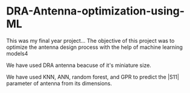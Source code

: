 # DRA-Antenna-optimization-using-ML

This was my final year project...
The objective of this project was to optimize the antenna design process with the help of machine learning models4


We have used DRA antenna beacuse of it's miniature size.

We have used KNN, ANN, random forest, and GPR to predict the |S11| parameter of antenna from its dimensions. 
